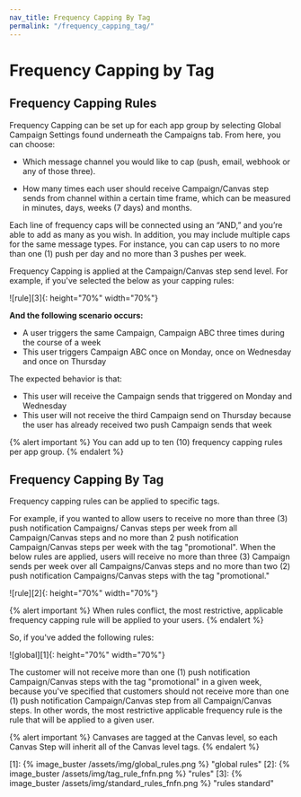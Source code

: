 ```yaml
---
nav_title: Frequency Capping By Tag
permalink: "/frequency_capping_tag/"
---
```


# Frequency Capping by Tag

## Frequency Capping Rules

Frequency Capping can be set up for each app group by selecting Global Campaign Settings found underneath the Campaigns tab. From here, you can choose:

- Which message channel you would like to cap (push, email, webhook or any of those three).

- How many times each user should receive Campaign/Canvas step sends from channel within a certain time frame, which can be measured in minutes, days, weeks (7 days) and months.

Each line of frequency caps will be connected using an “AND,” and you’re able to add as many as you wish. In addition, you may include multiple caps for the same message types. For instance, you can cap users to no more than one (1) push per day and no more than 3 pushes per week.

Frequency Capping is applied at the Campaign/Canvas step send level. For example, if you've selected the below as your capping rules:

![rule][3]{: height="70%" width="70%"}

**And the following scenario occurs:**

- A user triggers the same Campaign, Campaign ABC three times during the course of a week
- This user triggers Campaign ABC once on Monday, once on Wednesday and once on Thursday

The expected behavior is that:

- This user will receive the Campaign sends that triggered on Monday and Wednesday
- This user will not receive the third Campaign send on Thursday because the user has already received two push Campaign sends that week

{% alert important %}
You can add up to ten (10) frequency capping rules per app group.
{% endalert %}

## Frequency Capping By Tag

Frequency capping rules can be applied to specific tags.

For example, if you wanted to allow users to receive no more than three (3) push notification Campaigns/ Canvas steps per week from all Campaign/Canvas steps and no more than 2 push notification Campaign/Canvas steps per week with the tag "promotional". When the below rules are applied, users will receive no more than three (3) Campaign sends per week over all Campaigns/Canvas steps and no more than two (2) push notification Campaigns/Canvas steps with the tag "promotional."

![rule][2]{: height="70%" width="70%"}

{% alert important %}
When rules conflict, the most restrictive, applicable frequency capping rule will be applied to your users.
{% endalert %}

 So, if you've added the following rules:

![global][1]{: height="70%" width="70%"}

 The customer will not receive more than one (1) push notification Campaign/Canvas steps with the tag "promotional" in a given week, because you've specified that customers should not receive more than one (1) push notification Campaign/Canvas step from all Campaign/Canvas steps.  In other words, the most restrictive applicable frequency rule is the rule that will be applied to a given user.

{% alert important %}
Canvases are tagged at the Canvas level, so each Canvas Step will inherit all of the Canvas level tags.
{% endalert %}

[1]: {% image_buster /assets/img/global_rules.png %} "global rules"
[2]: {% image_buster /assets/img/tag_rule_fnfn.png %} "rules"
[3]: {% image_buster /assets/img/standard_rules_fnfn.png %} "rules standard"
